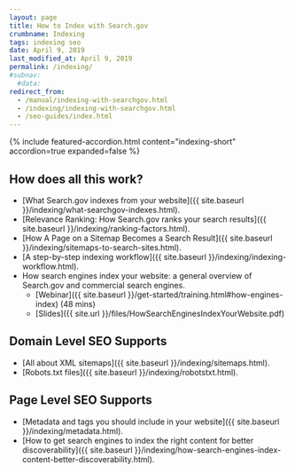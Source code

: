 ```yaml
---
layout: page
title: How to Index with Search.gov
crumbname: Indexing
tags: indexing seo
date: April 9, 2019
last_modified_at: April 9, 2019
permalink: /indexing/
#subnav:
  #data:
redirect_from: 
  - /manual/indexing-with-searchgov.html
  - /indexing/indexing-with-searchgov.html
  - /seo-guides/index.html
---
```


{% include featured-accordion.html content="indexing-short" accordion=true expanded=false %}


## How does all this work?

* [What Search.gov indexes from your website]({{ site.baseurl }}/indexing/what-searchgov-indexes.html).
* [Relevance Ranking: How Search.gov ranks your search results]({{ site.baseurl }}/indexing/ranking-factors.html).
* [How A Page on a Sitemap Becomes a Search Result]({{ site.baseurl }}/indexing/sitemaps-to-search-sites.html).
* [A step-by-step indexing workflow]({{ site.baseurl }}/indexing/indexing-workflow.html).
* How search engines index your website: a general overview of Search.gov and commercial search engines.
  * [Webinar]({{ site.baseurl }}/get-started/training.html#how-engines-index) (48 mins)
  * [Slides]({{ site.url }}/files/HowSearchEnginesIndexYourWebsite.pdf)

## Domain Level SEO Supports

* [All about XML sitemaps]({{ site.baseurl }}/indexing/sitemaps.html).
* [Robots.txt files]({{ site.baseurl }}/indexing/robotstxt.html).

## Page Level SEO Supports

* [Metadata and tags you should include in your website]({{ site.baseurl }}/indexing/metadata.html).
* [How to get search engines to index the right content for better discoverability]({{ site.baseurl }}/indexing/how-search-engines-index-content-better-discoverability.html).

